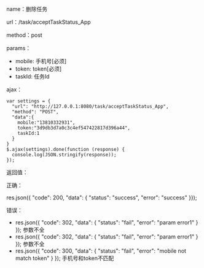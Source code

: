 name：删除任务

url：/task/acceptTaskStatus_App

method：post

params：

* mobile: 手机号[必须]
* token: token[必须]
* taskId: 任务Id

ajax：

```
var settings = {
  "url": "http://127.0.0.1:8080/task/acceptTaskStatus_App",
  "method": "POST",
  "data":{
  	mobile:"13810332931",
  	token:"3d9db3d7a0c3c4ef547422817d396a44",
  	taskId:1
  }
}
$.ajax(settings).done(function (response) {
  console.log(JSON.stringify(response));
});
```

返回值：

正确：

res.json({ "code": 200, "data": { "status": "success", "error": "success" }}); 


错误：

* res.json({ "code": 302, "data": { "status": "fail", "error": "param error1" } }); 参数不全
* res.json({ "code": 302, "data": { "status": "fail", "error": "param error1" } }); 参数不全
* res.json({ "code": 300, "data": { "status": "fail", "error": "mobile not match token" } }); 手机号和token不匹配

